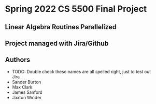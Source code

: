 # Spring 2022 CS 5500 Final Project

## Linear Algebra Routines Parallelized

## Project managed with Jira/Github


## Authors
*   TODO: Double check these names are all spelled right, just to test out Jira
*   Sander Burton
*   Max Clark
*   James Sanford
*   Jaxton Winder
